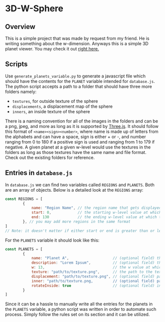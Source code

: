# 3D-W-Sphere

## Overview
This is a simple project that was made by request from my friend. He is writing something about the w-dimension. Anyways this is a simple 3D planet viewer. You may check it out [right here.](https://sevora.github.io/3D-W-Sphere/)

## Scripts
Use `generate_planets_variable.py` to generate a javascript file which should have the contents for the `PLANET` variable intended for `database.js`. The python script accepts a path to a folder that should have three more folders namely:
- `textures`, for outside texture of the sphere
- `displacements`, a displacement map of the sphere
- `inners`, an inside texture of the sphere

There is a naming convention for all of the images in the folders and can be a png, jpeg, and more as long as it is supported by [Three.js](threejs.org). It should follow this format of `<name><sign><number>`, where name is made up of letters from the alphabets and can have a space, sign is either + or -, and number ranging from 0 to 180 if a positive sign is used and ranging from 1 to 179 if negative. A given planet at a given w-level would use the textures in the folders as long as those textures have the same name and file format. Check out the existing folders for reference.

## Entries in `database.js`
In `database.js` we can find two variables called `REGIONS` and `PLANETS`. Both are an array of objects. Below is a detailed look at the `REGIONS` array:
```js
const REGIONS = [
        { 
            name: "Region Name", // the region name that gets displayed
            start: 0,            // the starting w-level value at which the region name will appear
            end: 130             // the ending w-level value at which the region name will appear
        }, // you may add more regions in the same format
] 
// Note: it doesn't matter if either start or end is greater than or lesser than one another
```

For the `PLANETS` variable it should look like this:
```js
const PLANETS = [
        {
            name: "Planet A",                    // (optional field) the name of planet at given w
            description: "Lorem Ipsum",          // (optional field) the description of planet at given w
            w: 13,                               // the w value at which the planet should appear
            texture: "path/to/texture.png",      // the path to the texture
            displacement: "path/to/texture.png", // (optional field) path to displacement map
            inner: "path/to/texture.png,         // (optional field) path to texture for inside
            rotateInside: true                   // (optional field) inside texture rotates independently if truthy
        }
]
```

Since it can be a hassle to manually write all the entries for the planets in the `PLANETS` variable, a python script was written in order to automate such process. Simply follow the rules set on its section and it can be utilized.

